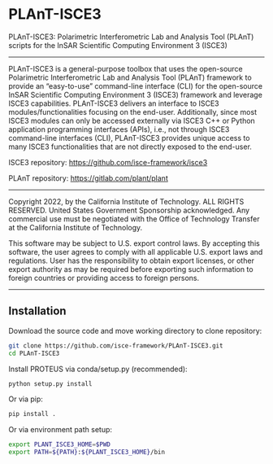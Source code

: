 # PLAnT-ISCE3
PLAnT-ISCE3: Polarimetric Interferometric Lab and Analysis Tool (PLAnT) scripts for the InSAR Scientific Computing Environment 3 (ISCE3)

---

PLAnT-ISCE3 is a general-purpose toolbox that uses the open-source Polarimetric Interferometric Lab and Analysis Tool (PLAnT) framework to provide an “easy-to-use” command-line interface (CLI) for the open-source InSAR Scientific Computing Environment 3 (ISCE3) framework and leverage ISCE3 capabilities. PLAnT-ISCE3 delivers an interface to ISCE3 modules/functionalities focusing on the end-user. Additionally, since most ISCE3 modules can only be accessed externally via ISCE3 C++ or Python application programming interfaces (APIs), i.e., not through ISCE3 command-line interfaces (CLI), PLAnT-ISCE3 provides unique access to many ISCE3 functionalities that are not directly exposed to the end-user.

ISCE3 repository: https://github.com/isce-framework/isce3

PLAnT repository: https://gitlab.com/plant/plant

---

Copyright 2022, by the California Institute of Technology. ALL RIGHTS RESERVED. United States Government Sponsorship acknowledged. Any commercial use must be negotiated with the Office of Technology Transfer at the California Institute of Technology.

This software may be subject to U.S. export control laws. By accepting this software, the user agrees to comply with all applicable U.S. export laws and regulations. User has the responsibility to obtain export licenses, or other export authority as may be required before exporting such information to foreign countries or providing access to foreign persons.

---

## Installation

Download the source code and move working directory to clone repository:

```bash
git clone https://github.com/isce-framework/PLAnT-ISCE3.git
cd PLAnT-ISCE3
```

Install PROTEUS via conda/setup.py (recommended):

```bash
python setup.py install
```

Or via pip:

```bash
pip install .
```

Or via environment path setup:

```bash
export PLANT_ISCE3_HOME=$PWD
export PATH=${PATH}:${PLANT_ISCE3_HOME}/bin
```
